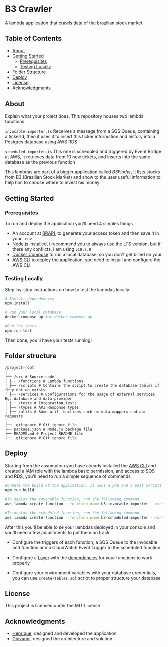 # B3 Crawler

A lambda application that crawls data of the brazilian stock market.

## Table of Contents

- [About](#about)
- [Getting Started](#getting-started)
  - [Prerequisites](#prerequisites)
  - [Testing Locally](#testing-locally)
- [Folder Structure](#folder-structure)
- [Deploy](#deploy)
- [License](#license)
- [Acknowledgments](#acknowledgments)

## About

Explain what your project does,
This repository houses two lambda functions

`invocable-importer.ts`
Receives a message from a SQS Queue, containing a tickerId, then it uses it to insert this ticker information and history into a Postgres database using AWS RDS

`scheduled-importer.ts`
This one is scheduled and triggered by Event Bridge at AWS, it retrieves data from 10 new tickets, and inserts into the same database as the previous function

This lambdas are part of a bigger application called *B3Finder*, it lists stocks from B3 (Brazilian Stock Market) and show to the user useful information to help him to choose where to invest his money

## Getting Started
### Prerequisites

To run and deploy the application you'll need 4 simples things

- An account at [BRAPI](https://brapi.dev/), to generate your access token and then save it in your `.env` 
- [Node.js](https://nodejs.org/en) installed, i recommend you to always use the LTS version, but if there any conflicts, i am using `v18.7.0`
- [Docker Compose](https://docs.docker.com/compose/) to run a local database, so you don't get billed on your
- [AWS CLI](https://docs.aws.amazon.com/cli/) to deploy the application, you need to install and configure the AWS CLI

### Testing Locally

Step-by-step instructions on how to test the lambdas locally.

```bash
# Install dependencies 
npm install

# Run your local database
docker-compose up #or docker compose up

#Run the tests
npm run test

```
Then done, you'll have your tests running!

## Folder structure

```
/project-root
│
├── /src # Source code
│ ├── /functions # Lambda functions
│ ├── /scripts # Contains the script to create the database tables if they dot no exists
│ ├── /services # Configurations for the usage of external services, Eg. database and data provider
│ ├── /tests # Integration tests
│ ├── /types # API Response types
│ ├── /utils # Some util functions such as data mappers and api requests
│
├── .gitignore # Git ignore file
├── package.json # Node.js package file
├── README.md # Project README file
├── .gitignore # Git ignore file
```

## Deploy 

Starting from the assumption you have already installed the [AWS CLI](#prerequisites) and created a IAM role with the lambda basic permission, and access to SQS and RDS, you'll need to run a simple sequence of commands

```bash
#Create the build of the application, it owns a pre and a post scripts as you can se in the package.json ile
npm run build

#To deploy the invocable function, run the following command
aws lambda create-function --function-name b3-invocable-importer --runtime "nodejs18.x" --role arn:aws:iam::12345678910:role/your-lambda-role --zip-file "fileb://dist/invocable-importer.zip" --handler invocable-importer.handler

#To deploy the scheduled function, run the following command
aws lambda create-function --function-name b3-scheduled-importer --runtime "nodejs18.x" --role arn:aws:iam::12345678910:role/your-lambda-role --zip-file "fileb://dist/scheduled-importer.zip" --handler scheduled-importer.handler
```

After this you'll be able to se your lambdas deployed in your console and you'll need a few adjustments to put them on track

- Configure the triggers of each function, a SQS Queue to the  invocable and function and a CloudWatch Event Trigger to the scheduled function

- Configure a [Layer](https://docs.aws.amazon.com/lambda/latest/dg/chapter-layers.html) with the [dependencies](https://drive.google.com/file/d/1YF5NlR44boTXoQQtof2GvRttynUNCVBv/view?usp=sharing) for your functions to work properly 

- Configure your environment variables with your database credentials, you can use `create-tables.sql` script to proper structure your database

## License

This project is licensed under the MIT License 

## Acknowledgments

 - [Henrique](https://www.linkedin.com/in/henriquecds/), designed and developed the application
 - [Giovanni](https://www.linkedin.com/in/giovanni-sacchitiello), designed the architecture and solution

